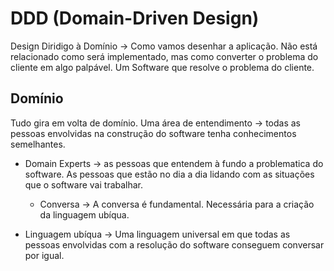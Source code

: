 # DDD (Domain-Driven Design)

Design Diridigo à Domínio -> Como vamos desenhar a aplicação. Não está relacionado como será implementado, mas como converter o problema do cliente em algo palpável. Um Software que resolve o problema do cliente.

## Domínio

Tudo gira em volta de domínio.
Uma área de entendimento -> todas as pessoas envolvidas na construção do software tenha conhecimentos semelhantes.

- Domain Experts
  -> as pessoas que entendem à fundo a problematica do software. As pessoas que estão no dia a dia lidando com as situações que o software vai trabalhar.

  - Conversa
    -> A conversa é fundamental. Necessária para a criação da linguagem ubíqua.

- Linguagem ubíqua
  -> Uma linguagem universal em que todas as pessoas envolvidas com a resolução do software conseguem conversar por igual.
